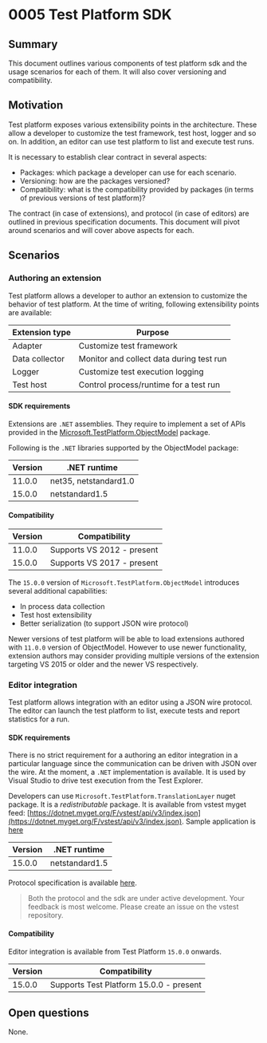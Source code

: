 # 0005 Test Platform SDK
## Summary
This document outlines various components of test platform sdk and the usage scenarios for each of them. It will also cover versioning and compatibility.

## Motivation
Test platform exposes various extensibility points in the architecture. These allow a developer to customize the test framework, test host, logger and so on. In addition, an editor can use test platform to list and execute test runs.

It is necessary to establish clear contract in several aspects:
* Packages: which package a developer can use for each scenario.
* Versioning: how are the packages versioned?
* Compatibility: what is the compatibility provided by packages (in terms of previous versions of test platform)?

The contract (in case of extensions), and protocol (in case of editors) are outlined in previous specification documents. This document will pivot around scenarios and will cover above aspects for each.

## Scenarios
### Authoring an extension
Test platform allows a developer to author an extension to customize the behavior of test platform. At the time of writing, following extensibility points are available:

| Extension type    | Purpose                                  |
|-------------------|------------------------------------------|
| Adapter           | Customize test framework                 |
| Data collector    | Monitor and collect data during test run |
| Logger            | Customize test execution logging         |
| Test host         | Control process/runtime for a test run   |

#### SDK requirements
Extensions are `.NET` assemblies. They require to implement a set of APIs provided in the [Microsoft.TestPlatform.ObjectModel][ObjectModelNuget] package.

Following is the `.NET` libraries supported by the ObjectModel package:

| Version   | .NET runtime                      |
|-----------|-----------------------------------|
| 11.0.0    | net35, netstandard1.0             |
| 15.0.0    | netstandard1.5                    |

[ObjectModelNuget]: http://www.nuget.org/packages/Microsoft.TestPlatform.ObjectModel/

#### Compatibility

| Version   | Compatibility                      |
|-----------|------------------------------------|
| 11.0.0    | Supports VS 2012 - present         |
| 15.0.0    | Supports VS 2017 - present         |

The `15.0.0` version of `Microsoft.TestPlatform.ObjectModel` introduces several additional capabilities:
* In process data collection
* Test host extensibility
* Better serialization (to support JSON wire protocol)

Newer versions of test platform will be able to load extensions authored with `11.0.0` version of ObjectModel. However to use newer functionality, extension authors may consider providing multiple versions of the extension targeting VS 2015 or older and the newer VS respectively.

### Editor integration
Test platform allows integration with an editor using a JSON wire protocol. The editor can launch the test platform to list, execute tests and report statistics for a run.

#### SDK requirements
There is no strict requirement for a authoring an editor integration in a particular language since the communication can be driven with JSON over the wire. At the moment, a `.NET` implementation is available. It is used by Visual Studio to drive test execution from the Test Explorer.

Developers can use `Microsoft.TestPlatform.TranslationLayer` nuget package. It is a *redistributable* package. It is available from vstest myget feed: [https://dotnet.myget.org/F/vstest/api/v3/index.json](https://dotnet.myget.org/F/vstest/api/v3/index.json). Sample application is [here](https://github.com/Microsoft/vstest/tree/main/samples/Microsoft.TestPlatform.TranslationLayer.E2ETest)

| Version   | .NET runtime                      |
|-----------|-----------------------------------|
| 15.0.0    | netstandard1.5                    |

Protocol specification is available [here](0007-Editors-API-Specification.md).

> Both the protocol and the sdk are under active development. Your feedback is most welcome. Please create an issue on the vstest repository.

#### Compatibility
Editor integration is available from Test Platform `15.0.0` onwards.

| Version   | Compatibility                           |
|-----------|-----------------------------------------|
| 15.0.0    | Supports Test Platform 15.0.0 - present |

## Open questions
None.
